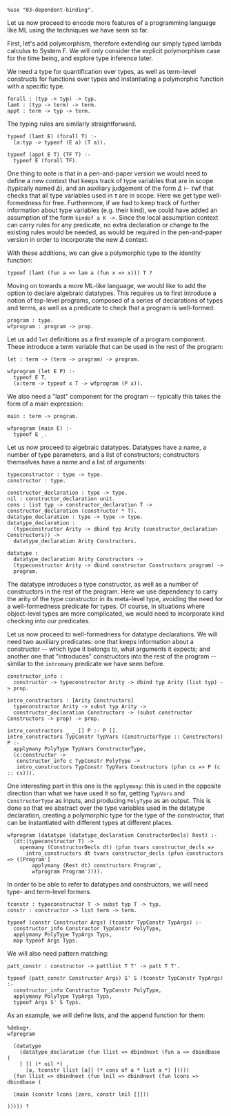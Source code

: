 ```makam
%use "03-dependent-binding".
```

Let us now proceed to encode more features of a programming language like ML using the
techniques we have seen so far.

First, let's add polymorphism, therefore extending our simply typed lambda calculus to System
F. We will only consider the explicit polymorphism case for the time being, and explore type
inference later.

We need a type for quantification over types, as well as term-level constructs for functions
over types and instantiating a polymorphic function with a specific type.

```makam
forall : (typ -> typ) -> typ.
lamt : (typ -> term) -> term.
appt : term -> typ -> term.
```

The typing rules are similarly straightforward.

```makam
typeof (lamt E) (forall T) :-
  (a:typ -> typeof (E a) (T a)).

typeof (appt E T) (TF T) :-
  typeof E (forall TF).
```

One thing to note is that in a pen-and-paper version we would need to define a new context that
keeps track of type variables that are in scope (typically named $\Delta$), and an auxiliary
judgement of the form $\Delta \vdash \tau \text{wf}$ that checks that all type variables used
in $\tau$ are in scope. Here we get type well-formedness for free. Furthermore, if we had to
keep track of further information about type variables (e.g. their kind), we could have added
an assumption of the form `kindof a K ->`. Since the local assumption context can carry rules
for any predicate, no extra declaration or change to the existing rules would be needed, as
would be required in the pen-and-paper version in order to incorporate the new $\Delta$
context.

With these additions, we can give a polymorphic type to the identity function:

```makam
typeof (lamt (fun a => lam a (fun x => x))) T ?
```

Moving on towards a more ML-like language, we would like to add the option to declare algebraic
datatypes. This requires us to first introduce a notion of top-level programs, composed of a
series of declarations of types and terms, as well as a predicate to check that a program is
well-formed:

```makam
program : type.
wfprogram : program -> prop.
```

Let us add `let` definitions as a first example of a program component. These introduce a term
variable that can be used in the rest of the program:

```makam
let : term -> (term -> program) -> program.

wfprogram (let E P) :-
  typeof E T,
  (x:term -> typeof x T -> wfprogram (P x)).
```

We also need a "last" component for the program -- typically this takes the form of a main
expression:

```makam
main : term -> program.

wfprogram (main E) :-
  typeof E _.
```

Let us now proceed to algebraic datatypes. Datatypes have a name, a number of type parameters,
and a list of constructors; constructors themselves have a name and a list of arguments:

```makam
typeconstructor : type -> type.
constructor : type.

constructor_declaration : type -> type.
nil : constructor_declaration unit.
cons : list typ -> constructor_declaration T -> constructor_declaration (constructor * T).
datatype_declaration : type -> type -> type.
datatype_declaration : 
  (typeconstructor Arity -> dbind typ Arity (constructor_declaration Constructors)) ->
  datatype_declaration Arity Constructors.

datatype :
  datatype_declaration Arity Constructors ->
  (typeconstructor Arity -> dbind constructor Constructors program) ->
  program.
```

The datatype introduces a type constructor, as well as a number of constructors in the rest of
the program. Here we use dependency to carry the arity of the type constructor in its
meta-level type, avoiding the need for a well-formedness predicate for types. Of course, in
situations where object-level types are more complicated, we would need to incorporate kind
checking into our predicates.

Let us now proceed to well-formedness for datatype declarations. We will need two auxiliary
predicates: one that keeps information about a constructor -- which type it belongs to, what
arguments it expects; and another one that "introduces" constructors into the rest of the
program -- similar to the `intromany` predicate we have seen before.

```makam
constructor_info :
  constructor -> typeconstructor Arity -> dbind typ Arity (list typ) -> prop.

intro_constructors : [Arity Constructors]
  typeconstructor Arity -> subst typ Arity ->
  constructor_declaration Constructors -> (subst constructor Constructors -> prop) -> prop.

intro_constructors _ _ [] P :- P [].
intro_constructors TypConstr TypVars (ConstructorType :: Constructors) P :-
  applymany PolyType TypVars ConstructorType,
  (c:constructor ->
   constructor_info c TypConstr PolyType ->
   intro_constructors TypConstr TypVars Constructors (pfun cs => P (c :: cs))).
```

One interesting part in this one is the `applymany`: this is used in the opposite direction
than what we have used it so far, getting `TypVars` and `ConstructorType` as inputs, and
producing `PolyType` as an output. This is done so that we abstract over the type variables
used in the datatype declaration, creating a polymorphic type for the type of the constructor,
that can be instantiated with different types at different places.

```makam
wfprogram (datatype (datatype_declaration ConstructorDecls) Rest) :-
  (dt:(typeconstructor T) ->
    openmany (ConstructorDecls dt) (pfun tvars constructor_decls => 
      intro_constructors dt tvars constructor_decls (pfun constructors => ([Program']
        applymany (Rest dt) constructors Program',
        wfprogram Program')))).
```

In order to be able to refer to datatypes and constructors, we will need type- and term-level
formers.

```makam
tconstr : typeconstructor T -> subst typ T -> typ.
constr : constructor -> list term -> term.

typeof (constr Constructor Args) (tconstr TypConstr TypArgs) :-
  constructor_info Constructor TypConstr PolyType,
  applymany PolyType TypArgs Typs,
  map typeof Args Typs.
```

We will also need pattern matching:

```makam
patt_constr : constructor -> pattlist T T' -> patt T T'.

typeof (patt_constr Constructor Args) S' S (tconstr TypConstr TypArgs) :-
  constructor_info Constructor TypConstr PolyType,
  applymany PolyType TypArgs Typs,
  typeof Args S' S Typs.
```

As an example, we will define lists, and the append function for them:

```makam
%debug+.
wfprogram

  (datatype
    (datatype_declaration (fun llist => dbindnext (fun a => dbindbase (
    [ [] (* nil *) ,
      [a, tconstr llist [a]] (* cons of a * list a *) ]))))
  (fun llist => dbindnext (fun lnil => dbindnext (fun lcons => dbindbase (

  (main (constr lcons [zero, constr lnil []]))
  
))))) ?
```
